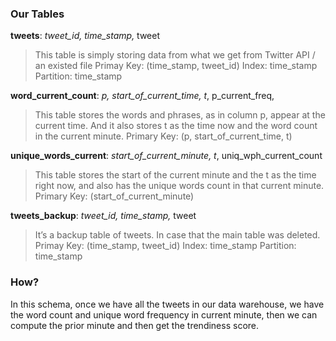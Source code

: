 ### Our Tables
**tweets**: *tweet_id, time_stamp,* tweet
> This table is simply storing data from what we get from Twitter API / an existed file
> Primay Key: (time_stamp, tweet_id)
> Index: time_stamp
> Partition: time_stamp 

**word_current_count**: *p, start_of_current_time, t*, p\_current\_freq, 
> This table stores the words and phrases, as in column p, appear at the current time. And it also stores t as the time now and the word count in the current minute.
> Primary Key: (p, start_of_current_time, t)

**unique_words_current**: *start_of_current_minute, t*, uniq\_wph\_current_count
> This table stores the start of the current minute and the t as the time right now, and also has the unique words count in that current minute.
> Primary Key: (start_of_current_minute)

**tweets_backup**: *tweet_id, time_stamp,* tweet
> It’s a backup table of tweets. In case that the main table was deleted.
> Primay Key: (time_stamp, tweet_id)
> Index: time_stamp
> Partition: time_stamp 

### How?
In this schema, once we have all the tweets in our data warehouse, we have the word count and unique word frequency in current minute, then we can compute the prior minute and then get the trendiness score.

